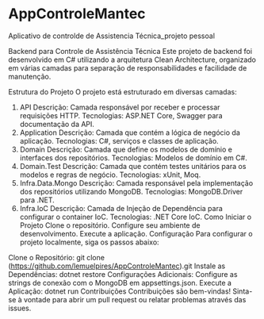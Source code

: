 # AppControleMantec
Aplicativo de controlde de Assistencia Técnica_projeto pessoal


Backend para Controle de Assistência Técnica
Este projeto de backend foi desenvolvido em C# utilizando a arquitetura Clean Architecture, organizado em várias camadas para separação de responsabilidades e facilidade de manutenção.

Estrutura do Projeto
O projeto está estruturado em diversas camadas:

1. API
Descrição: Camada responsável por receber e processar requisições HTTP.
Tecnologias: ASP.NET Core, Swagger para documentação da API.
2. Application
Descrição: Camada que contém a lógica de negócio da aplicação.
Tecnologias: C#, serviços e classes de aplicação.
3. Domain
Descrição: Camada que define os modelos de domínio e interfaces dos repositórios.
Tecnologias: Modelos de domínio em C#.
4. Domain.Test
Descrição: Camada que contém testes unitários para os modelos e regras de negócio.
Tecnologias: xUnit, Moq.
5. Infra.Data.Mongo
Descrição: Camada responsável pela implementação dos repositórios utilizando MongoDB.
Tecnologias: MongoDB.Driver para .NET.
6. Infra.IoC
Descrição: Camada de Injeção de Dependência para configurar o container IoC.
Tecnologias: .NET Core IoC.
Como Iniciar o Projeto
Clone o repositório.
Configure seu ambiente de desenvolvimento.
Execute a aplicação.
Configuração
Para configurar o projeto localmente, siga os passos abaixo:

Clone o Repositório: git clone (https://github.com/lemuelpires/AppControleMantec).git
Instale as Dependências: dotnet restore
Configurações Adicionais: Configure as strings de conexão com o MongoDB em appsettings.json.
Execute a Aplicação: dotnet run
Contribuições
Contribuições são bem-vindas! Sinta-se à vontade para abrir um pull request ou relatar problemas através das issues.
